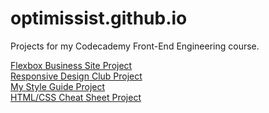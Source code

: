 # optimissist.github.io

Projects for my Codecademy Front-End Engineering course.

[Flexbox Business Site Project](https://optimissist.github.io/flexbox-business-site/)<br/>
[Responsive Design Club Project](https://optimissist.github.io/responsive-club/)<br/>
[My Style Guide Project](https://optimissist.github.io/style-guide/)<br/>
[HTML/CSS Cheat Sheet Project](https://optimissist.github.io/html-css-cheatsheet/)
